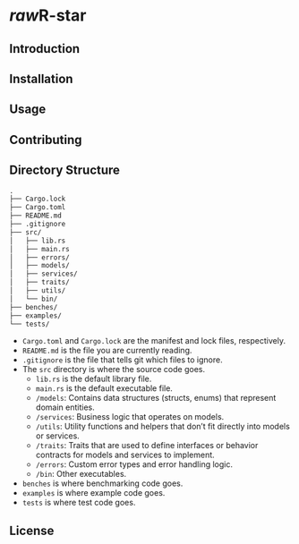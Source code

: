 # *raw*R-star

## Introduction

## Installation

## Usage

## Contributing

## Directory Structure

```markdown
.
├── Cargo.lock
├── Cargo.toml
├── README.md
├── .gitignore
├── src/
│   ├── lib.rs
│   ├── main.rs
│   ├── errors/
│   ├── models/
│   ├── services/
│   ├── traits/
│   ├── utils/
│   └── bin/
├── benches/
├── examples/
└── tests/
```

- `Cargo.toml` and `Cargo.lock` are the manifest and lock files, respectively.
- `README.md` is the file you are currently reading.
- `.gitignore` is the file that tells git which files to ignore.
- The `src` directory is where the source code goes.
  - `lib.rs` is the default library file.
  - `main.rs` is the default executable file.
  - `/models`: Contains data structures (structs, enums) that represent domain entities.
  - `/services`: Business logic that operates on models.
  - `/utils`: Utility functions and helpers that don’t fit directly into models or services.
  - `/traits`: Traits that are used to define interfaces or behavior contracts for models and services to implement.
  - `/errors`: Custom error types and error handling logic.
  - `/bin`: Other executables.
- `benches` is where benchmarking code goes.
- `examples` is where example code goes.
- `tests` is where test code goes.

## License